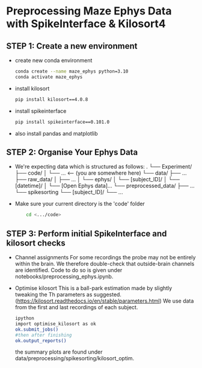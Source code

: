 # Preprocessing Maze Ephys Data with SpikeInterface & Kilosort4

## STEP 1: Create a new environment
- create new conda environment 
    ``` bash 
    conda create --name maze_ephys python=3.10 
    conda activate maze_ephys
    ```
- install kilosort 
    ``` bash 
    pip install kilosort==4.0.8
    
    ```
- install spikeinterface
    ``` bash
    pip install spikeinterface==0.101.0
    ```
- also install pandas and matplotlib 

## STEP 2: Organise Your Ephys Data

 - We're expecting data which is structured as follows:
    .
    └── Experiment/ 
        ├── code/ 
        │   └── ... <-- (you are somewhere here)
        └── data/ 
            ├── ... 
            ├── raw_data/
            │   ├── ...
            │   └── ephys/
            │       └── [subject_ID]/
            │           └── [datetime]/
            │               └── [Open Ephys data]...
            └── preprocessed_data/
                ├── ...
                └── spikesorting
                    └── [subject_ID]/
                        └── ...

 - Make sure your current directory is the 'code' folder
    ``` bash
        cd <.../code>
    ```
    
## STEP 3: Perform initial SpikeInterface and kilosort checks

 - Channel assignments
    For some recordings the probe may not be entirely within the brain.
    We therefore double-check that outside-brain channels are identified. 
    Code to do so is given under notebooks/preprocessing_ephys.ipynb.

 - Optimise kilosort
    This is a ball-park estimation made by slightly tweaking the Th parameters as suggested.
    (https://kilosort.readthedocs.io/en/stable/parameters.html)
    We use data from the first and last recordings of each subject.

    ```bash
    ipython
    import optimise_kilosort as ok
    ok.submit_jobs()
    #then after finishing
    ok.output_reports()
    ```
    the summary plots are found under data/preprocessing/spikesorting/kilosort_optim.
